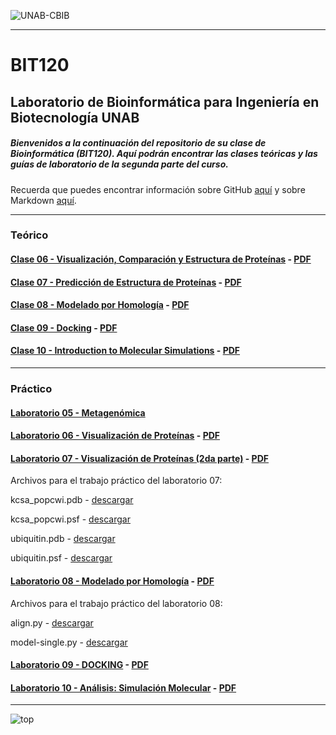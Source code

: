 ![UNAB-CBIB](https://github.com/Katterinne/BIT120/blob/master/logocbibhorizontal.png?raw=true)

---

# BIT120
## Laboratorio de Bioinformática para Ingeniería en Biotecnología UNAB

##### Bienvenidos a la continuación del repositorio de su clase de Bioinformática (BIT120). Aquí podrán encontrar las clases teóricas y las guías de laboratorio de la segunda parte del curso.
Recuerda que puedes encontrar información sobre GitHub [aquí](http://conociendogithub.readthedocs.org/en/latest/data/dinamica-de-uso/) y sobre Markdown [aquí](https://github.com/adam-p/markdown-here/wiki/Markdown-Cheatsheet).

---

### Teórico

#### [Clase 06 - Visualización, Comparación y Estructura de Proteínas](https://github.com/Katterinne/BIT120/blob/master/Clase-06_VisualizacionProt.pdf) - [PDF](https://github.com/Katterinne/BIT120/raw/master/Clase-06_VisualizacionProt.pdf)

#### [Clase 07 - Predicción de Estructura de Proteínas](https://github.com/Katterinne/BIT120/blob/master/Clase-07_PrediccionProt.pdf) - [PDF](https://github.com/Katterinne/BIT120/raw/master/Clase-07_PrediccionProt.pdf)

#### [Clase 08 - Modelado por Homología](https://github.com/Katterinne/BIT120/blob/master/homology-modeling.pdf) - [PDF](https://github.com/Katterinne/BIT120/raw/master/homology-modeling.pdf)

#### [Clase 09 - Docking](https://github.com/Katterinne/BIT120/blob/master/Clase-09_Docking.pdf) - [PDF](https://github.com/Katterinne/BIT120/raw/master/Clase-09_Docking.pdf)

#### [Clase 10 - Introduction to Molecular Simulations](https://github.com/Katterinne/BIT120/blob/master/clase10_IntroMolecularSimulation.pdf) - [PDF](https://github.com/Katterinne/BIT120/raw/master/clase10_IntroMolecularSimulation.pdf)

---

### Práctico

#### [Laboratorio 05 - Metagenómica](https://github.com/Katterinne/BIT120/blob/master/lab_05_bioinf_biotec.md)

#### [Laboratorio 06 - Visualización de Proteínas](https://github.com/Katterinne/BIT120/blob/master/laboratorio6.pdf) - [PDF](https://github.com/Katterinne/BIT120/raw/master/laboratorio6.pdf)

#### [Laboratorio 07 - Visualización de Proteínas (2da parte)](https://github.com/Katterinne/BIT120/blob/master/laboratorio07.pdf) - [PDF](https://github.com/Katterinne/BIT120/raw/master/laboratorio07.pdf)

Archivos para el trabajo práctico del laboratorio 07:

kcsa_popcwi.pdb - [descargar](https://dl.dropboxusercontent.com/u/73361402/kcsa_popcwi.pdb)

kcsa_popcwi.psf - [descargar](https://dl.dropboxusercontent.com/u/73361402/kcsa_popcwi.psf)

ubiquitin.pdb - [descargar](https://dl.dropboxusercontent.com/u/73361402/ubiquitin.pdb)

ubiquitin.psf - [descargar](https://dl.dropboxusercontent.com/u/73361402/ubiquitin.psf)

#### [Laboratorio 08 - Modelado por Homología](https://github.com/Katterinne/BIT120/blob/master/ModeladoHomologia_lab_08.pdf) - [PDF](https://github.com/Katterinne/BIT120/raw/master/ModeladoHomologia_lab_08.pdf)

Archivos para el trabajo práctico del laboratorio 08:

align.py - [descargar](https://github.com/Katterinne/BIT120/raw/master/lab08/align.py.zip)

model-single.py - [descargar](https://github.com/Katterinne/BIT120/raw/master/lab08/model-single.py.zip)

#### [Laboratorio 09 - DOCKING](https://github.com/Katterinne/BIT120/blob/master/TUTORIAL-DOCKING.pdf) - [PDF](https://github.com/Katterinne/BIT120/raw/master/TUTORIAL-DOCKING.pdf)

#### [Laboratorio 10 - Análisis: Simulación Molecular](https://github.com/Katterinne/BIT120/blob/master/lab10.pdf) - [PDF](https://github.com/Katterinne/BIT120/raw/master/lab10.pdf)

---

![top](https://github.com/Katterinne/BIT120/blob/master/huincha.jpg?raw=true)
